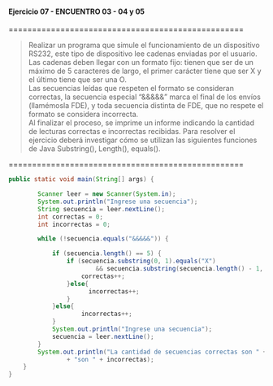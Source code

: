 #### Ejercicio 07 - ENCUENTRO 03 - 04 y 05
==================================================
> Realizar un programa que simule el funcionamiento de un dispositivo RS232, este tipo de dispositivo lee cadenas enviadas por el usuario. Las cadenas deben llegar con un formato fijo: tienen que ser de un máximo de 5 caracteres de largo, el primer carácter tiene que ser X y el último tiene que ser una O.  
Las secuencias leídas que respeten el formato se consideran correctas, la secuencia especial “&&&&&” marca el final de los envíos (llamémosla FDE), y toda secuencia distinta de FDE, que no respete el formato se considera incorrecta.  
Al finalizar el proceso, se imprime un informe indicando la cantidad de lecturas correctas e incorrectas recibidas. Para resolver el ejercicio deberá investigar cómo se utilizan las siguientes funciones de Java Substring(), Length(), equals().

==================================================
```java
public static void main(String[] args) {

        Scanner leer = new Scanner(System.in);
        System.out.println("Ingrese una secuencia");
        String secuencia = leer.nextLine();
        int correctas = 0;
        int incorrectas = 0;

        while (!secuencia.equals("&&&&&")) {

            if (secuencia.length() == 5) {
                if (secuencia.substring(0, 1).equals("X")
                        && secuencia.substring(secuencia.length() - 1, secuencia.length()).equals("O")) {
                    correctas++;
                }else{
                      incorrectas++;
                }
            }else{
                    incorrectas++;
            }
            System.out.println("Ingrese una secuencia");
            secuencia = leer.nextLine();
        }
        System.out.println("La cantidad de secuencias correctas son " + correctas + " y las incorrectas "
                + "son " + incorrectas);
    }
}
```











